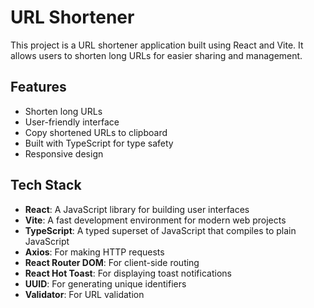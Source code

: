 # URL Shortener

This project is a URL shortener application built using React and Vite. It allows users to shorten long URLs for easier sharing and management.

## Features

- Shorten long URLs
- User-friendly interface
- Copy shortened URLs to clipboard
- Built with TypeScript for type safety
- Responsive design

## Tech Stack

- **React**: A JavaScript library for building user interfaces
- **Vite**: A fast development environment for modern web projects
- **TypeScript**: A typed superset of JavaScript that compiles to plain JavaScript
- **Axios**: For making HTTP requests
- **React Router DOM**: For client-side routing
- **React Hot Toast**: For displaying toast notifications
- **UUID**: For generating unique identifiers
- **Validator**: For URL validation